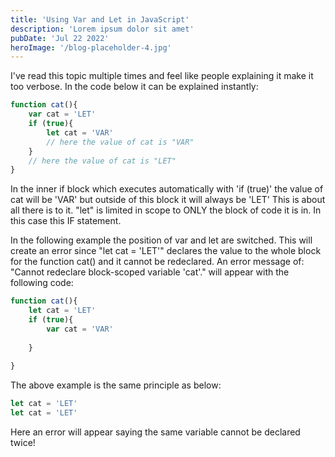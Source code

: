 ```yaml
---
title: 'Using Var and Let in JavaScript'
description: 'Lorem ipsum dolor sit amet'
pubDate: 'Jul 22 2022'
heroImage: '/blog-placeholder-4.jpg'
---
```


I've read this topic multiple times and feel like people explaining it make it too verbose.
In the code below it can be explained instantly:
```javascript
function cat(){
    var cat = 'LET'
    if (true){
        let cat = 'VAR'
        // here the value of cat is "VAR"
    }
    // here the value of cat is "LET"
}
```
In the inner if block which executes automatically with 'if (true)' the value of cat will be 'VAR' but outside of this block it will always be 'LET'
This is about all there is to it. "let" is limited in scope to ONLY the block of code it is in. In this case this IF statement.

In the following example the position of var and let are switched. This will create an error since "let cat = 'LET'" declares the value to the whole
block for the function cat() and it cannot be redeclared. An error message of: "Cannot redeclare block-scoped variable 'cat'." will appear with the following code:

```javascript
function cat(){
    let cat = 'LET'
    if (true){
        var cat = 'VAR'
        
    }
    
}
```

The above example is the same principle as below:

```javascript
let cat = 'LET'
let cat = 'LET'
```
Here an error will appear saying the same variable cannot be declared twice!